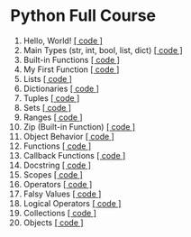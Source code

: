 # Python Full Course

1.  Hello, World! [[ code ]](./hello_world.py)
2.  Main Types (str, int, bool, list, dict) [[ code ]](./main_types.py)
3.  Built-in Functions [[ code ]](./built-in_functions.py)
4.  My First Function [[ code ]](./my_first_function.py)
5.  Lists [[ code ]](./lists.py) 
6.  Dictionaries [[ code ]](./dictionaries.py)
7.  Tuples [[ code ]](./tuples.py)
8.  Sets [[ code ]](./sets.py)
9.  Ranges [[ code ]](./ranges.py)
10. Zip (Built-in Function) [[ code ]](./zip.py)
11. Object Behavior [[ code ]](./object_behavior.py)
12. Functions [[ code ]](./functions.py)
13. Callback Functions [[ code ]](./callback_functions.py)
14. Docstring [[ code ]](./docstring.py)
15. Scopes [[ code ]](./scopes.py)
16. Operators [[ code ]](./operators.py)
17. Falsy Values [[ code ]](./falsy_values.py)
18. Logical Operators [[ code ]](./logical_operators.py)
19. Collections [[ code ]](./collections.py)
20. Objects [[ code ]](./objects.pyg)